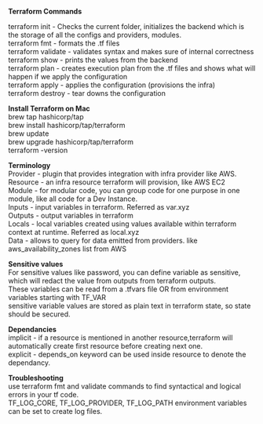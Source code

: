 **Terraform Commands**

terraform init - Checks the current folder, initializes the backend which is the storage of all the configs and providers, modules. <br>
terraform fmt - formats the .tf files <br>
terraform validate - validates syntax and makes sure of internal correctness <br>
terraform show - prints the values from the backend <br>
terraform plan - creates execution plan from the .tf files and  shows what will happen if we apply the configuration <br>
terraform apply - applies the configuration (provisions the infra) <br>
terraform destroy - tear downs the configuration             


**Install Terraform on Mac**<br>
brew tap hashicorp/tap<br>
brew install hashicorp/tap/terraform<br>
brew update<br>
brew upgrade hashicorp/tap/terraform<br>
terraform -version<br>

**Terminology**<br>
Provider - plugin that provides integration with infra provider like AWS. <br>
Resource - an infra  resource  terraform will provision, like AWS EC2 <br>
Module - for modular code, you can group code for one purpose in one module, like all code for a Dev Instance. <br>
Inputs - input variables in terraform. Referred as var.xyz <br>
Outputs - output  variables in terraform <br>
Locals - local variables created using values available within terraform context at runtime. Referred as local.xyz <br>
Data - allows to query for data emitted from providers. like aws_availability_zones list from AWS <br>


**Sensitive values** <br>
For sensitive values like password, you can define variable as sensitive, which will redact the value from outputs from terraform outputs. <br>
These variables can be read from a .tfvars  file OR from environment variables starting with TF_VAR  <br>
sensitive variable values are stored as plain text in terraform state, so state should be secured. <br>

**Dependancies** <br>
implicit - if a resource is mentioned in another resource,terraform will automatically create first resource before  creating next one. <br>
explicit - depends_on keyword can be used inside resource to denote the dependancy. <br>

**Troubleshooting** <br>
use terraform fmt and validate commands to find syntactical and  logical errors in your  tf code. <br>
TF_LOG_CORE, TF_LOG_PROVIDER, TF_LOG_PATH environment variables can be set to create log files. <br>
